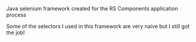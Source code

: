 Java selenium framework created for the RS Components application process

Some of the selectors I used in this framework are very naive but I still got the job!

